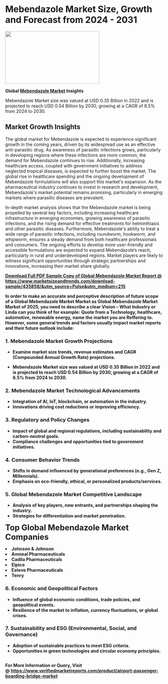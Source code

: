 <H1>Mebendazole Market Size, Growth and Forecast from 2024 - 2031</H1><img class="aligncenter size-medium wp-image-584254" src="https://thirdeyenews.in/wp-content/uploads/2024/09/Global-Market-Research-300x168.jpeg" alt="" width="300" height="168" /><p><strong>Global&nbsp;<a href="https://www.marketsizeandtrends.com/download-sample/435858/&amp;utm_source=Pulse&amp;utm_medium=215">Mebendazole Market</a> Insights</strong></p><p>Mebendazole Market size was valued at USD 0.35 Billion in 2022 and is projected to reach USD 0.54 Billion by 2030, growing at a CAGR of 6.5% from 2024 to 2030.</p><p><h2>Market Growth Insights</h2> <p>The global market for Mebendazole is expected to experience significant growth in the coming years, driven by its widespread use as an effective anti-parasitic drug. As awareness of parasitic infections grows, particularly in developing regions where these infections are more common, the demand for Mebendazole continues to rise. Additionally, increasing healthcare access, coupled with government initiatives to address neglected tropical diseases, is expected to further boost the market. The global rise in healthcare spending and the ongoing development of Mebendazole formulations will also support this market's expansion. As the pharmaceutical industry continues to invest in research and development, Mebendazole's market potential remains promising, particularly in emerging markets where parasitic diseases are prevalent.</p> <p><strong><a href="#"></a></strong></p> <p>In-depth market analysis shows that the Mebendazole market is being propelled by several key factors, including increasing healthcare infrastructure in emerging economies, growing awareness of parasitic infections, and the rising demand for effective treatments for helminthiasis and other parasitic diseases. Furthermore, Mebendazole's ability to treat a wide range of parasitic infections, including roundworm, hookworm, and whipworm, ensures a steady demand from both healthcare professionals and consumers. The ongoing efforts to develop more user-friendly and accessible formulations are expected to expand Mebendazole’s reach, particularly in rural and underdeveloped regions. Market players are likely to witness significant opportunities through strategic partnerships and innovations, increasing their market share globally.</p> <p><strong><a href="#"></p><p><span class=""><strong>Download Full PDF Sample Copy of Global Mebendazole Market Report</strong> @ <a href="https://www.marketsizeandtrends.com/download-sample/435858/&amp;utm_source=Pulse&amp;utm_medium=215" target="_blank">https://www.marketsizeandtrends.com/download-sample/435858/&amp;utm_source=Pulse&amp;utm_medium=215</a></span></p><p>In order to make an accurate and perceptive description of future scope of a Global&nbsp;Mebendazole Market Market as Global&nbsp;Mebendazole Market Market of 2025, you need to describe a clear Vision &ndash; What Industry or Linda can you think of for example: Quote from a Technology, healthcare, automotive, renewable energy, name the market you are Reffering to. However, some general trends and factors usually impact market reports and their future outlook include:</p><h3>1.&nbsp;<strong>Mebendazole Market Growth Projections</strong></h3><ul><li>Examine market size trends, revenue estimates and CAGR (Compounded Annual Growth Rate) projections.</li><li><p>Mebendazole Market size was valued at USD 0.35 Billion in 2022 and is projected to reach USD 0.54 Billion by 2030, growing at a CAGR of 6.5% from 2024 to 2030.</p></li></ul><h3>2.&nbsp;<strong>Mebendazole Market Technological Advancements</strong></h3><ul><li>Integration of AI, IoT, blockchain, or automation in the industry.</li><li>Innovations driving cost reductions or improving efficiency.</li></ul><h3>3.&nbsp;<strong>Regulatory and Policy Changes</strong></h3><ul><li>Impact of global and regional regulations, including sustainability and carbon-neutral goals.</li><li>Compliance challenges and opportunities tied to government initiatives.</li></ul><h3>4.&nbsp;<strong>Consumer Behavior Trends</strong></h3><ul><li>Shifts in demand influenced by generational preferences (e.g., Gen Z, Millennials).</li><li>Emphasis on eco-friendly, ethical, or personalized products/services.</li></ul><h3>5.&nbsp;<strong>Global Mebendazole Market Competitive Landscape</strong></h3><ul><li>Analysis of key players, new entrants, and partnerships shaping the industry.</li><li>Strategies for differentiation and market penetration.</li></ul><p data-pm-slice="1 1 []"><span style="color: inherit; font-family: inherit; font-size: 25px;">Top Global Mebendazole Market Companies</span></p><div class="" data-test-id=""><p><li>Johnson & Johnson</li><li> Amneal Pharmaceuticals</li><li> Cadila Pharmaceuticals</li><li> Eipico</li><li> Esteve Pharmaceuticals</li><li> Tenry</li></p></div><h3>6.&nbsp;<strong>Economic and Geopolitical Factors</strong></h3><ul><li>Influence of global economic conditions, trade policies, and geopolitical events.</li><li>Resilience of the market to inflation, currency fluctuations, or global crises.</li></ul><h3>7.&nbsp;<strong>Sustainability and ESG (Environmental, Social, and Governance)</strong></h3><ul><li>Adoption of sustainable practices to meet ESG criteria.</li><li>Opportunities in green technologies and circular economy principles.</li></ul><h2><strong style="font-size: 14px;">For More Information or Query, Visit @&nbsp;</strong><a style="background-color: #ffffff; font-size: 14px;" href="https://www.marketsizeandtrends.com/report/mebendazole-market/" target="_blank">https://www.verifiedmarketreports.com/product/airport-passenger-boarding-bridge-market</a></h2>
